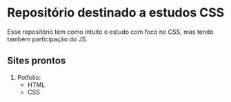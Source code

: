 # Repositório destinado a estudos CSS
Esse repositório tem como intuito o estudo com foco no CSS, mas tendo também participação do JS.

## Sites prontos
1. Potfolio:
    - HTML
    - CSS

